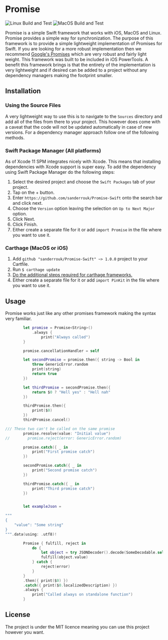 # Promise
![Linux Build and Test](https://github.com/sanderrouk/Promise-iOS/workflows/Linux%20Build%20and%20Test/badge.svg)  ![MacOS Build and Test](https://github.com/sanderrouk/Promise-iOS/workflows/MacOS%20Build%20and%20Test/badge.svg)

Promise is a simple Swift framework that works with iOS, MacOS and Linux. Promise provides a simple way for synchronization. The purpose of this framework is to provide a simple lightweight implementation of Promises for Swift. If you are looking for a more robust implementation then we recommend [Google's Promises](https://github.com/google/promises) which are very robust and fairly light weight. This framework was built to be included in iOS PowerTools. A benefit this framework brings is that the entirety of the implementation is very lightweight and if desired can be added to a project without any dependency managers making the footprint smaller.

## Installation

### Using the Source Files
A very lightweight way to use this is to navigate to the `Sources` directory and add all of the files from there to your project. This however does come with a caveat that the code will not be updated automatically in case of new versions. For a dependency manager approach follow one of the following methods.

### Swift Package Manager (All platforms)
As of Xcode 11 SPM integrates nicely with Xcode. This means that installing dependencies with Xcode support is super easy. To add the dependency using Swift Package Manager do the following steps:

1. Select the desired project and choose the `Swift Packages` tab of your project.
2. Tap on the + button.
3. Enter `https://github.com/sanderrouk/Promise-Swift` onto the search bar and click next.
4. Choose the `Version` option leaving the selection on `Up to Next Major` option.
5. Click Next.
6. Click Finish.
7. Either create a separate file for it or add `import Promise` in the file where you want to use it.

### Carthage (MacOS or iOS)
1. Add `github "sanderrouk/Promise-Swift" ~> 1.0.0` project to your Cartfile.
2. Run `$ carthage update`
3. [Do the additional steps required for carthage frameworks.](https://github.com/Carthage/Carthage#adding-frameworks-to-an-application)
4. Either create a separate file for it or add `import PinKit` in the file where you want to use it.

## Usage
Promise works just like any other promises framework making the syntax very familiar.

```swift
        let promise = Promise<String>()
            .always {
                print("Always called")
        }

        promise.cancellationHandler = self

        let secondPromise = promise.then({ string -> Bool in
            throw GenericError.random
            print(string)
            return true
        })

        let thirdPromise = secondPromise.then({
            return $0 ? "Hell yes" : "Hell nah"
        })

        thirdPromise.then({
            print($0)
        })
        thirdPromise.cancel()

/// These two can't be called on the same promise
        promise.resolve(value: "Initial value")
//        promise.reject(error: GenericError.random)

        promise.catch({ _ in
            print("First promise catch")
        })

        secondPromise.catch({ _ in
            print("Second promise catch")
        })

        thirdPromise.catch({ _ in
            print("Third promise catch")
        })


        let exampleJson =

"""
{
    "value": "Some string"
}
""".data(using: .utf8)!

        Promise { fulfill, reject in
            do {
                let object = try JSONDecoder().decode(SomeDecodable.self, from: exampleJson)
                fulfill(object.value)
            } catch {
                reject(error)
            }
        }
        .then({ print($0) })
        .catch({ print($0.localizedDescription) })
        .always {
            print("Called always on standalone function")
        }
```

## License
The project is under the MIT licence meaning you can use this project however you want.